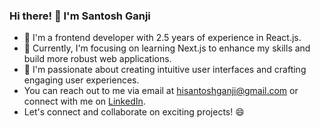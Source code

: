 ### Hi there! 👋 I'm Santosh Ganji

- 🌟 I'm a frontend developer with 2.5 years of experience in React.js.
- 🌱 Currently, I'm focusing on learning Next.js to enhance my skills and build more robust web applications.
- 🔭 I'm passionate about creating intuitive user interfaces and crafting engaging user experiences.
- You can reach out to me via email at [hisantoshganji@gmail.com](mailto:hisantoshganji@gmail.com) or connect with me on [LinkedIn](https://www.linkedin.com/in/santoshganji/).
- Let's connect and collaborate on exciting projects! 😄



